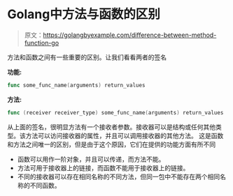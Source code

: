 # Golang中方法与函数的区别

> 原文：<https://golangbyexample.com/difference-between-method-function-go>

方法和函数之间有一些重要的区别。让我们看看两者的签名

**功能:**

```go
func some_func_name(arguments) return_values
```

**方法:**

```go
func (receiver receiver_type) some_func_name(arguments) return_values
```

从上面的签名，很明显方法有一个接收者参数。接收器可以是结构或任何其他类型。该方法可以访问接收器的属性，并且可以调用接收器的其他方法。
这是函数和方法之间唯一的区别，但是由于这个原因，它们在提供的功能方面有所不同

*   函数可以用作一阶对象，并且可以传递，而方法不能。
*   方法可用于接收器上的链接，而函数不能用于接收器上的链接。
*   不同的接收器可以存在相同名称的不同方法，但同一包中不能存在两个相同名称的不同函数。
